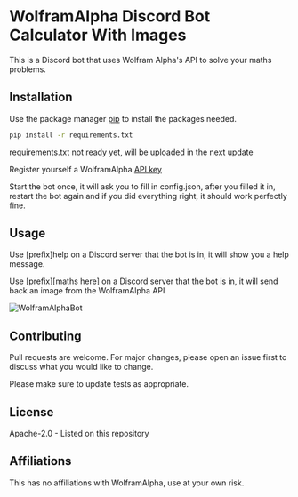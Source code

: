 # WolframAlpha Discord Bot Calculator With Images

This is a Discord bot that uses Wolfram Alpha's API to solve your maths problems.

## Installation

Use the package manager [pip](https://pip.pypa.io/en/stable/) to install the packages needed.

```bash
pip install -r requirements.txt
```
requirements.txt not ready yet, will be uploaded in the next update

Register yourself a WolframAlpha [API key](https://products.wolframalpha.com/api/)

Start the bot once, it will ask you to fill in config.json, after you filled it in, restart the bot again and if you did everything right, it should work perfectly fine.

## Usage
Use [prefix]help on a Discord server that the bot is in, it will show you a help message.

Use [prefix][maths here] on a Discord server that the bot is in, it will send back an image from the WolframAlpha API

![WolframAlphaBot](https://user-images.githubusercontent.com/59136907/147773169-1a3ada38-50b8-49d6-b4ac-c525eba5fcad.gif)

## Contributing
Pull requests are welcome. For major changes, please open an issue first to discuss what you would like to change.

Please make sure to update tests as appropriate.

## License
Apache-2.0 - Listed on this repository 

## Affiliations
This has no affiliations with WolframAlpha, use at your own risk.
